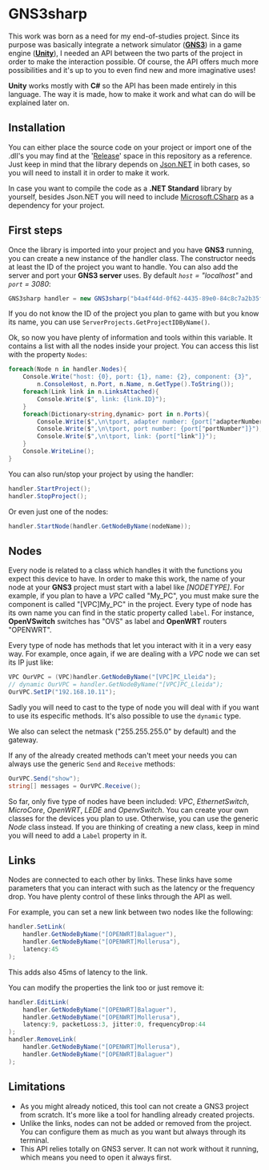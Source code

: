 # GNS3sharp #
This work was born as a need for my end-of-studies project. Since its purpose was basically integrate a network simulator ([**GNS3**](https://www.gns3.com/)) in a game engine ([**Unity**](https://unity3d.com)), I needed an API between the two parts of the project in order to make the interaction possible. Of course, the API offers much more possibilities and it's up to you to even find new and more imaginative uses!

**Unity** works mostly with **C#** so the API has been made entirely in this language. The way it is made, how to make it work and what can do will be explained later on.

## Installation ##
You can either place the source code on your project or import one of the .dll's you may find at the '[Release](https://github.com/aorestr/GNS3sharp/releases)' space in this repository as a reference. Just keep in mind that the library depends on [Json.NET](https://www.newtonsoft.com/json) in both cases, so you will need to install it in order to make it work.

In case you want to compile the code as a **.NET Standard** library by yourself, besides Json.NET you will need to include [Microsoft.CSharp](https://www.nuget.org/packages/Microsoft.CSharp/) as a dependency for your project.

## First steps ##
Once the library is imported into your project and you have **GNS3** running, you can create a new instance of the handler class. The constructor needs at least the ID of the project you want to handle. You can also add the server and port your **GNS3 server** uses. By default *``host`` = "localhost"* and *``port`` = 3080*:

```csharp
GNS3sharp handler = new GNS3sharp("b4a4f44d-0f62-4435-89e0-84c8c7a2b35f", "localhost", 3080);
```

If you do not know the ID of the project you plan to game with but you know its name, you can use ``ServerProjects.GetProjectIDByName()``.

Ok, so now you have plenty of information and tools within this variable. It contains a list with all the nodes inside your project. You can access this list with the property ``Nodes``:

```csharp
foreach(Node n in handler.Nodes){
	Console.Write("host: {0}, port: {1}, name: {2}, component: {3}",
		n.ConsoleHost, n.Port, n.Name, n.GetType().ToString());
	foreach(Link link in n.LinksAttached){
		Console.Write($", link: {link.ID}");
	}
	foreach(Dictionary<string,dynamic> port in n.Ports){
		Console.Write($",\n\tport, adapter number: {port["adapterNumber"]}");
		Console.Write($",\n\tport, port number: {port["portNumber"]}");
		Console.Write($",\n\tport, link: {port["link"]}");
	}
	Console.WriteLine();
}
```

You can also run/stop your project by using the handler:

```csharp
handler.StartProject();
handler.StopProject();
```

Or even just one of the nodes:
```csharp
handler.StartNode(handler.GetNodeByName(nodeName));
```

## Nodes ##
Every node is related to a class which handles it with the functions you expect this device to have. In order to make this work, the name of your node at your **GNS3** project must start with a label like *[NODETYPE]*. For example, if you plan to have a *VPC* called "My_PC", you must make sure the component is called "[VPC]My_PC" in the project. Every type of node has its own name you can find in the static property called ``label``. For instance, **OpenVSwitch** switches has "OVS" as label and **OpenWRT** routers "OPENWRT".

Every type of node has methods that let you interact with it in a very easy way. For example, once again, if we are dealing with a *VPC* node we can set its IP just like:

```csharp
VPC OurVPC = (VPC)handler.GetNodeByName("[VPC]PC_Lleida");
// dynamic OurVPC = handler.GetNodeByName("[VPC]PC_Lleida");
OurVPC.SetIP("192.168.10.11");
```

Sadly you will need to cast to the type of node you will deal with if you want to use its especific methods. It's also possible to use the ``dynamic`` type.

We also can select the netmask ("255.255.255.0" by default) and the gateway.

If any of the already created methods can't meet your needs you can always use the generic ``Send`` and ``Receive`` methods:

```csharp
OurVPC.Send("show");
string[] messages = OurVPC.Receive();
```

So far, only five type of nodes have been included: *VPC*, *EthernetSwitch*, *MicroCore*, *OpenWRT*, *LEDE* and *OpenvSwitch*. You can create your own classes for the devices you plan to use. Otherwise, you can use the generic *Node* class instead. If you are thinking of creating a new class, keep in mind you will need to add a ``Label`` property in it.

## Links ##
Nodes are connected to each other by links. These links have some parameters that you can interact with such as the latency or the frequency drop. You have plenty control of these links through the API as well.

For example, you can set a new link between two nodes like the following:
```csharp
handler.SetLink(
	handler.GetNodeByName("[OPENWRT]Balaguer"),
	handler.GetNodeByName("[OPENWRT]Mollerusa"),
	latency:45
);
```
This adds also 45ms of latency to the link.

You can modify the properties the link too or just remove it:
```csharp
handler.EditLink(
	handler.GetNodeByName("[OPENWRT]Balaguer"),
	handler.GetNodeByName("[OPENWRT]Mollerusa"),
	latency:9, packetLoss:3, jitter:0, frequencyDrop:44
);
handler.RemoveLink(
	handler.GetNodeByName("[OPENWRT]Mollerusa"),
	handler.GetNodeByName("[OPENWRT]Balaguer")
);
```

## Limitations ##
* As you might already noticed, this tool can not create a GNS3 project from scratch. It's more like a tool for handling already created projects.
* Unlike the links, nodes can not be added or removed from the project. You can configure them as much as you want but always through its terminal.
* This API relies totally on GNS3 server. It can not work without it running, which means you need to open it always first.
